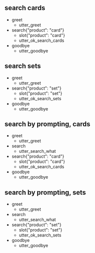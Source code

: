 ## search cards
* greet
  - utter_greet
* search{"product": "card"}
  - slot{"product": "card"}
  - utter_ok_search_cards
* goodbye
  - utter_goodbye

## search sets
* greet
  - utter_greet
* search{"product": "set"}
  - slot{"product": "set"}
  - utter_ok_search_sets
* goodbye
  - utter_goodbye

## search by prompting, cards
* greet
  - utter_greet
* search
  - utter_search_what
* search{"product": "card"}
  - slot{"product": "card"}
  - utter_ok_search_cards
* goodbye
  - utter_goodbye

## search by prompting, sets
* greet
  - utter_greet
* search
  - utter_search_what
* search{"product": "set"}
  - slot{"product": "set"}
  - utter_ok_search_sets
* goodbye
  - utter_goodbye

